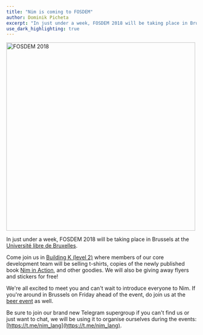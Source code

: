 ```yaml
---
title: "Nim is coming to FOSDEM"
author: Dominik Picheta
excerpt: "In just under a week, FOSDEM 2018 will be taking place in Brussels"
use_dark_highlighting: true
---
```


<div class="center">
  <a href="https://fosdem.org/2018/stands/">
    <img src="https://fosdem.org/2018/support/promote/wide.png" alt="FOSDEM 2018" width="500"/>
  </a>
</div>

In just under a week, FOSDEM 2018 will be taking place in Brussels at the
[Université libre de Bruxelles](https://fosdem.org/2018/practical/transportation/).

Come join us in [Building K (level 2)](https://fosdem.org/2018/stands)
where members of our core development
team will be selling t-shirts, copies of the newly published book
[Nim in Action](https://book.picheta.me/), and other goodies.
We will also be giving away flyers and
stickers for free!

We're all excited to meet you and can't wait to introduce everyone to Nim.
If you're around in Brussels on Friday ahead of the event, do join us at the
[beer event](https://fosdem.org/2018/beerevent/) as well.

Be sure to join our brand new
Telegram supergroup if you can't find us or just want to chat, we will be
using it to organise ourselves during the events:
[https://t.me/nim_lang](https://t.me/nim_lang).

